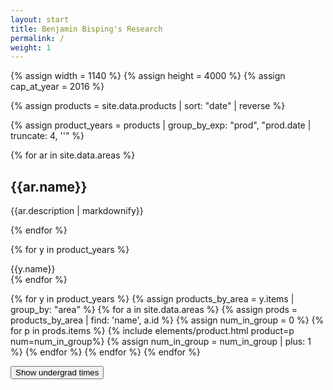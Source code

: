```yaml
---
layout: start
title: Benjamin Bisping's Research
permalink: /
weight: 1
---
```


{% assign width = 1140 %}
{% assign height = 4000 %}
{% assign cap_at_year = 2016 %}

{% assign products = site.data.products | sort: "date" | reverse %}

{% assign product_years = products | group_by_exp: "prod", "prod.date | truncate: 4, ''" %}

{% for ar in site.data.areas %}
<div class="area-info" id="area-{{ar.id}}" data-id="{{ar.id}}">
  <h2 class="area-name" style="border-bottom: 3px solid {{ar.color}}">{{ar.name}}</h2>
  <p class="area-description">{{ar.description | markdownify}}</p>
</div>
{% endfor %}

<div id="product-canvas" class="justify-content-center" style="width: {{width}}px; position: relative;">

<svg width="{{width}}" height="0" id="research-history">
  <defs>
  </defs>
</svg>

{% for y in product_years %}
<div class="year-mark" data-year="{{y.name}}">{{y.name}}</div>
{% endfor %}


{% for y in product_years %}
  {% assign products_by_area = y.items | group_by: "area" %}
  {% for a in site.data.areas %}
    {% assign prods = products_by_area | find: 'name', a.id %}
    {% assign num_in_group = 0 %}
    {% for p in prods.items %}
      {% include elements/product.html product=p num=num_in_group%}
      {% assign num_in_group = num_in_group | plus: 1 %}
    {% endfor %}
  {% endfor %}
{% endfor %}

<button type="button" id="show-times" class="btn btn-light">Show undergrad times</button>
</div>


<script type="module">

const width={{width}};
const height={{height}};
let capAtYear={{cap_at_year}};

const areas = {{site.data.areas | jsonify }};
const areaNums = new Map(d3.map(d3.range(0, areas.length), (i => [areas[i].id, i])));

const areaInfos = d3.selectAll(".area-info")
  .datum(function() { return this.dataset; });

const products = d3.selectAll("div.product")
  .on("click", expandProduct);
// fetch data from dom
products.datum(function() { return {
  date: new Date(this.dataset.date),
  year: parseInt(this.dataset.year),
  area: this.dataset.area,
  num: parseInt(this.dataset.num)
}; });
const productsData = products.data();

const bounds = d3.extent(productsData, d => d.year);
const years = d3.range(bounds[0], bounds[1] + 2);

const productsByYear = d3.group(productsData, d => d.year);

const areaNames = d3.map(areas, a => a.id);

const areaGraph = d3.map(
  years,
  y => {
    const row = d3.rollup(productsByYear.get(y) || [], v => v.length, p => p.area);
    row.forEach((v, k) => row.set(k, .2 + v ** .8));
    row['year'] = y
    return row;
  });

let focus = '';
let expandedProduct = null;

const stacking = d3.stack()
  .keys(areaNames)
  .value((d, k) => {
    const val = d.get(k) || 0.2;
    return val * (k == focus ? 1.5 : 1.0);
  })
  .offset(d3.stackOffsetWiggle);

const x = d3.scaleLinear([-8.5,8.5], [0, width]);
const y = d3.scaleLinear([bounds[0], bounds[1] + .5], [height,0]);
const yD = d3.scaleTime([new Date(bounds[0],5,1), new Date(bounds[1],11,31)], [height,0]);

const graphShapes = d3.area()
  .x0(d => x(d[0]))
  .x1(d => x(d[1]))
  .y(d => y(d.data.year))
  .curve(d3.curveCardinal);

const svg = d3.select("#research-history");

// add backgrounds for areas
svg.selectAll("def > pattern")
  .data(areas)
  .enter()
  .append("pattern")
  .attr("id", d => "pattern-"+d.id)
  .attr("x", 0)
  .attr("y", 0)
  .attr("width", 200)
  .attr("height", 200)
  .attr("patternUnits", "userSpaceOnUse")
  .html((d,i) =>
    `<rect x="0" y="0" width="200" height="200" fill="${d.color}"></rect>
      <text fill="white" class="pattern-watermark" x="50" y="${40 + (i * 20) % 50}" font-size="4rem">${d.symbols}</text>
      <text fill="white" class="pattern-watermark" x="150" y="${140 + (i * 20) % 50}" font-size="4rem">${d.symbols}</text>`
  )

let currentStack = stacking(areaGraph);

const path = svg.selectAll("path")
  .data(currentStack)
  .join("path")
    .attr("d", graphShapes)
    .classed("area", true)
    .attr("id", (d,i) => "area-" + areas[i].id)
    .attr("fill", (d,i) => `url(#pattern-${areas[i].id})`)
    .on("click", (e,d) => focusArea(d.key));

const yearMarks = d3.selectAll(".year-mark")
  .datum(function() { return {year: parseInt(this.dataset.year)}; });

d3.select("#show-times")
  .on("click", (b) => {
    if (capAtYear === 0) {
      setCap({{cap_at_year}});
    } else {
      setCap(0);
    }
    focusArea("");
  });


setCap({{cap_at_year}});
focusArea("");

function focusArea(areaName) {
  focus = areaName;
  areaInfos.classed("area-highlighted", a => a.id == areaName);

  currentStack = stacking(areaGraph);
  path.data(currentStack)
    .transition()
    .duration(400)
    .attr("d", graphShapes);
  yearMarks
    .classed("capped", d => d.year < capAtYear)
    .transition()
    .duration(400)
    .style("top", d => yD(new Date(d.year,0,1)) + "px")
    .style("left", d => x(currentStack[0][Math.max(0, d.year - bounds[0] - 1)][0] * .5 + currentStack[0][d.year - bounds[0]][0] *.5) + "px");
  products
    .classed("capped", d => d.year < capAtYear)
    .transition()
    .duration(400)
    .style("top", d => yD(d.date) + "px")
    .style("left", d => {
      const pos = (d.num % 4 + 1.0) / 5.0;
      const yearStart = yD(new Date(d.year,0,1));
      const yePr = Math.abs((yD(d.date) - yearStart) / (yD(new Date(d.year,11,31)) - yearStart));
      const space0 = currentStack[areaNums.get(d.area) || 0][d.year - bounds[0]];
      const space1 = yePr > .5
        ? currentStack[areaNums.get(d.area) || 0][Math.min(years.length - 1, d.year - bounds[0] + 1)]
        : currentStack[areaNums.get(d.area) || 0][Math.max(0, d.year - bounds[0] - 1)];
      const yMix = Math.abs(yePr - .5);
      return x(
        (1.0 - pos) * ((1-yMix) * space0[0] + yMix * space1[0])
        + pos * ((1-yMix) * space0[1] + yMix * space1[1])) + "px";
    });
  if (areaName) expandProduct(null, null);
}

function expandProduct(event, product) {
  d3.select(expandedProduct).classed("expanded", false);
  d3.select(this).classed("expanded", true);
  expandedProduct = this;
  if (product) focusArea("");
}

function setCap(cap) {
  capAtYear = cap;
  svg.attr("height", Math.min({{height}}, yD(new Date(capAtYear,0,1))+30));
}

</script>